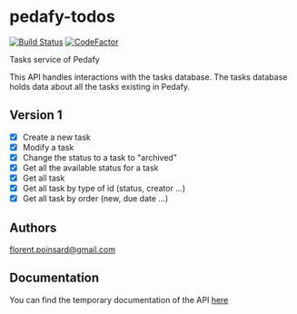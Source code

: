# pedafy-todos

[![Build Status](https://travis-ci.com/pedafy/pedafy-tasks.svg?branch=master)](https://travis-ci.com/pedafy/pedafy-tasks)
[![CodeFactor](https://www.codefactor.io/repository/github/pedafy/pedafy-tasks/badge)](https://www.codefactor.io/repository/github/pedafy/pedafy-tasks)

Tasks service of Pedafy

This API handles interactions with the tasks database.
The tasks database holds data about all the tasks existing in Pedafy.

## Version 1
- [x] Create a new task
- [x] Modify a task
- [x] Change the status to a task to "archived"
- [x] Get all the available status for a task
- [x] Get all task
- [x] Get all task by type of id (status, creator ...)
- [x] Get all task by order (new, due date ...)

## Authors
florent.poinsard@gmail.com

## Documentation
You can find the temporary documentation of the API [here](/src/README.md)
